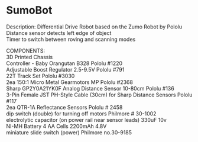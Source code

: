 # SumoBot

Description:
Differential Drive Robot based on the Zumo Robot by Pololu  
Distance sensor detects left edge of object   
Timer to switch between roving and scanning modes  

COMPONENTS:  
3D Printed Chassis  
Controller - Baby Orangutan B328 Pololu #1220  
Adjustable Boost Regulator 2.5-9.5V Pololu #791  
22T Track Set Pololu #3030  
2ea 150:1 Micro Metal Gearmotors MP Pololu #2368  
Sharp GP2Y0A21YK0F Analog Distance Sensor 10-80cm Pololu #136  
3-Pin Female JST PH-Style Cable (30cm) for Sharp Distance Sensors Pololu #117  
2ea QTR-1A Reflectance Sensors Pololu # 2458    
dip switch (double) for turning off motors Philmore # 30-1002  
electrolytic capacitor (on power rail near sensor leads) 330uF 10v  
NI-MH Battery 4 AA Cells 2200mAh 4.8V  
miniature slide switch (power) Philmore no.30-9185  
